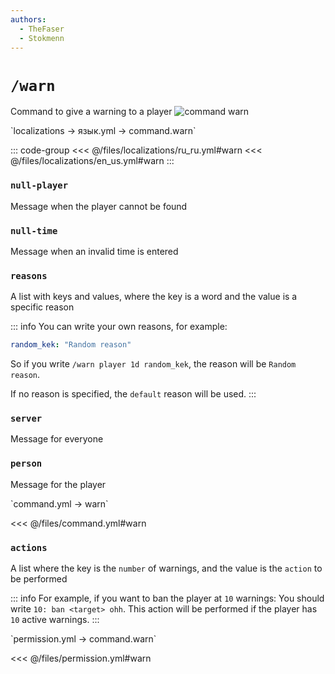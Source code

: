 ```yaml
---
authors:
  - TheFaser
  - Stokmenn
---
```


# `/warn`

Command to give a warning to a player
![command warn](/commandwarn.png)

[//]: # (localization)
<!--@include: @/parts/words.md#localization--> 
<!--@include: @/parts/words.md#path--> `localizations → язык.yml → command.warn`

<!--@include: @/parts/words.md#default--> 

::: code-group
<<< @/files/localizations/ru_ru.yml#warn
<<< @/files/localizations/en_us.yml#warn
:::

### `null-player`

Message when the player cannot be found

### `null-time`

Message when an invalid time is entered

### `reasons`

A list with keys and values, where the key is a word and the value is a specific reason

::: info You can write your own reasons, for example:
```yaml
random_kek: "Random reason"
```
So if you write `/warn player 1d random_kek`, the reason will be `Random reason`.

If no reason is specified, the `default` reason will be used.
:::

### `server`

Message for everyone

### `person`

Message for the player

[//]: # (command.yml)
<!--@include: @/parts/words.md#setting-->
<!--@include: @/parts/words.md#path--> `command.yml → warn`

<!--@include: @/parts/words.md#default-->
<<< @/files/command.yml#warn

<!--@include: @/parts/enable.md-->
<!--@include: @/parts/suggestOfflinePlayers.md-->
<!--@include: @/parts/range.md-->
<!--@include: @/parts/aliases.md-->

### `actions`

A list where the key is the `number` of warnings, and the value is the `action` to be performed

::: info For example, if you want to ban the player at `10` warnings:
You should write `10: ban <target> ohh`. This action will be performed if the player has `10` active warnings.
:::

<!--@include: @/parts/destination.md-->
<!--@include: @/parts/cooldown.md-->
<!--@include: @/parts/sound.md-->

[//]: # (permission.yml)
<!--@include: @/parts/words.md#permission-->
<!--@include: @/parts/words.md#path--> `permission.yml → command.warn`

<!--@include: @/parts/words.md#default-->
<<< @/files/permission.yml#warn

<!--@include: @/parts/permission/permissionTier3.md-->
<!--@include: @/parts/permission/cooldown.md-->
<!--@include: @/parts/permission/sound.md-->